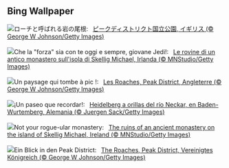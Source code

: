 ## Bing Wallpaper
![](https://www.bing.com/th?id=OHR.TheRoachesPeakDistrict_JA-JP3004843172_UHD.jpg&w=1000)ローチと呼ばれる岩の尾根:&nbsp;&ensp;[ピークディストリクト国立公園, イギリス (© George W Johnson/Getty Images)](https://www.bing.com/th?id=OHR.TheRoachesPeakDistrict_JA-JP3004843172_UHD.jpg)
<br><br/>
![](https://www.bing.com/th?id=OHR.JediMonastery_IT-IT4680145020_UHD.jpg&w=1000)Che la "forza" sia con te oggi e sempre, giovane Jedi!:&nbsp;&ensp;[Le rovine di un antico monastero sull'isola di Skellig Michael, Irlanda (© MNStudio/Getty Images)](https://www.bing.com/th?id=OHR.JediMonastery_IT-IT4680145020_UHD.jpg)
<br><br/>
![](https://www.bing.com/th?id=OHR.TheRoachesPeakDistrict_FR-FR7206874137_UHD.jpg&w=1000)Un paysage qui tombe à pic !:&nbsp;&ensp;[Les Roaches, Peak District, Angleterre (© George W Johnson/Getty Images)](https://www.bing.com/th?id=OHR.TheRoachesPeakDistrict_FR-FR7206874137_UHD.jpg)
<br><br/>
![](https://www.bing.com/th?id=OHR.RiverNekarHeidelberg_ES-ES3292625362_UHD.jpg&w=1000)¡Un paseo que recordar!:&nbsp;&ensp;[Heidelberg a orillas del río Neckar, en Baden-Wurtemberg, Alemania (© Juergen Sack/Getty Images)](https://www.bing.com/th?id=OHR.RiverNekarHeidelberg_ES-ES3292625362_UHD.jpg)
<br><br/>
![](https://www.bing.com/th?id=OHR.JediMonastery_EN-GB8506812300_UHD.jpg&w=1000)Not your rogue-ular monastery:&nbsp;&ensp;[The ruins of an ancient monastery on the island of Skellig Michael, Ireland (© MNStudio/Getty Images)](https://www.bing.com/th?id=OHR.JediMonastery_EN-GB8506812300_UHD.jpg)
<br><br/>
![](https://www.bing.com/th?id=OHR.TheRoachesPeakDistrict_DE-DE5320650823_UHD.jpg&w=1000)Ein Blick in den Peak District:&nbsp;&ensp;[The Roaches, Peak District, Vereinigtes Königreich (© George W Johnson/Getty Images)](https://www.bing.com/th?id=OHR.TheRoachesPeakDistrict_DE-DE5320650823_UHD.jpg)
<br><br/>
